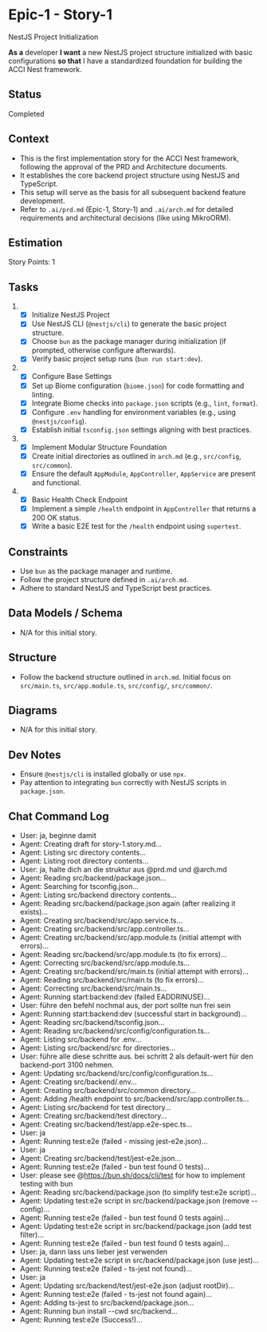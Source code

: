 # Epic-1 - Story-1

NestJS Project Initialization

**As a** developer
**I want** a new NestJS project structure initialized with basic configurations
**so that** I have a standardized foundation for building the ACCI Nest framework.

## Status

Completed

## Context

- This is the first implementation story for the ACCI Nest framework, following the approval of the PRD and Architecture documents.
- It establishes the core backend project structure using NestJS and TypeScript.
- This setup will serve as the basis for all subsequent backend feature development.
- Refer to `.ai/prd.md` (Epic-1, Story-1) and `.ai/arch.md` for detailed requirements and architectural decisions (like using MikroORM).

## Estimation

Story Points: 1

## Tasks

1. - [x] Initialize NestJS Project
   - [x] Use NestJS CLI (`@nestjs/cli`) to generate the basic project structure.
   - [x] Choose `bun` as the package manager during initialization (if prompted, otherwise configure afterwards).
   - [x] Verify basic project setup runs (`bun run start:dev`).
2. - [x] Configure Base Settings
   - [x] Set up Biome configuration (`biome.json`) for code formatting and linting.
   - [x] Integrate Biome checks into `package.json` scripts (e.g., `lint`, `format`).
   - [x] Configure `.env` handling for environment variables (e.g., using `@nestjs/config`).
   - [x] Establish initial `tsconfig.json` settings aligning with best practices.
3. - [x] Implement Modular Structure Foundation
   - [x] Create initial directories as outlined in `arch.md` (e.g., `src/config`, `src/common`).
   - [x] Ensure the default `AppModule`, `AppController`, `AppService` are present and functional.
4. - [x] Basic Health Check Endpoint
   - [x] Implement a simple `/health` endpoint in `AppController` that returns a 200 OK status.
   - [x] Write a basic E2E test for the `/health` endpoint using `supertest`.

## Constraints

- Use `bun` as the package manager and runtime.
- Follow the project structure defined in `.ai/arch.md`.
- Adhere to standard NestJS and TypeScript best practices.

## Data Models / Schema

- N/A for this initial story.

## Structure

- Follow the backend structure outlined in `arch.md`. Initial focus on `src/main.ts`, `src/app.module.ts`, `src/config/`, `src/common/`.

## Diagrams

- N/A for this initial story.

## Dev Notes

- Ensure `@nestjs/cli` is installed globally or use `npx`.
- Pay attention to integrating `bun` correctly with NestJS scripts in `package.json`.

## Chat Command Log

- User: ja, beginne damit
- Agent: Creating draft for story-1.story.md...
- Agent: Listing src directory contents...
- Agent: Listing root directory contents...
- User: ja, halte dich an die struktur aus @prd.md und @arch.md
- Agent: Reading src/backend/package.json...
- Agent: Searching for tsconfig.json...
- Agent: Listing src/backend directory contents...
- Agent: Reading src/backend/package.json again (after realizing it exists)...
- Agent: Creating src/backend/src/app.service.ts...
- Agent: Creating src/backend/src/app.controller.ts...
- Agent: Creating src/backend/src/app.module.ts (initial attempt with errors)...
- Agent: Reading src/backend/src/app.module.ts (to fix errors)...
- Agent: Correcting src/backend/src/app.module.ts...
- Agent: Creating src/backend/src/main.ts (initial attempt with errors)...
- Agent: Reading src/backend/src/main.ts (to fix errors)...
- Agent: Correcting src/backend/src/main.ts...
- Agent: Running start:backend:dev (failed EADDRINUSE)...
- User: führe den befehl nochmal aus, der port sollte nun frei sein
- Agent: Running start:backend:dev (successful start in background)...
- Agent: Reading src/backend/tsconfig.json...
- Agent: Reading src/backend/src/config/configuration.ts...
- Agent: Listing src/backend for .env...
- Agent: Listing src/backend/src for directories...
- User: führe alle diese schritte aus. bei schritt 2 als default-wert für den backend-port 3100 nehmen.
- Agent: Updating src/backend/src/config/configuration.ts...
- Agent: Creating src/backend/.env...
- Agent: Creating src/backend/src/common directory...
- Agent: Adding /health endpoint to src/backend/src/app.controller.ts...
- Agent: Listing src/backend for test directory...
- Agent: Creating src/backend/test directory...
- Agent: Creating src/backend/test/app.e2e-spec.ts...
- User: ja
- Agent: Running test:e2e (failed - missing jest-e2e.json)...
- User: ja
- Agent: Creating src/backend/test/jest-e2e.json...
- Agent: Running test:e2e (failed - bun test found 0 tests)...
- User: please see @<https://bun.sh/docs/cli/test> for how to implement testing with bun
- Agent: Reading src/backend/package.json (to simplify test:e2e script)...
- Agent: Updating test:e2e script in src/backend/package.json (remove --config)...
- Agent: Running test:e2e (failed - bun test found 0 tests again)...
- Agent: Updating test:e2e script in src/backend/package.json (add test filter)...
- Agent: Running test:e2e (failed - bun test found 0 tests again)...
- User: ja, dann lass uns lieber jest verwenden
- Agent: Updating test:e2e script in src/backend/package.json (use jest)...
- Agent: Running test:e2e (failed - ts-jest not found)...
- User: ja
- Agent: Updating src/backend/test/jest-e2e.json (adjust rootDir)...
- Agent: Running test:e2e (failed - ts-jest not found again)...
- Agent: Adding ts-jest to src/backend/package.json...
- Agent: Running bun install --cwd src/backend...
- Agent: Running test:e2e (Success!)...
